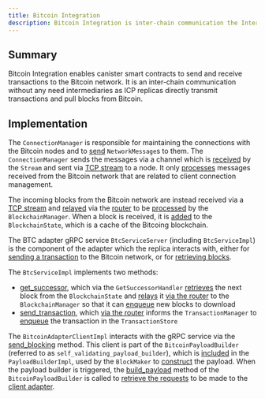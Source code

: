 ```yaml
---
title: Bitcoin Integration
description: Bitcoin Integration is inter-chain communication the Internet Computer and the Bitcoin network.
---
```


## Summary

Bitcoin Integration enables canister smart contracts to send and receive transactions to the Bitcoin network. It is an inter-chain communication without any need intermediaries as ICP replicas directly transmit transactions and pull blocks from Bitcoin.

## Implementation

The `ConnectionManager` is responsible for maintaining the connections with the Bitcoin nodes and to [send](https://github.com/dfinity/ic/blob/master/rs/bitcoin/adapter/src/connectionmanager.rs#L578C5-L590C6) `NetworkMessage`s to them. The `ConnectionManager` sends the messages via a channel which is [received](https://github.com/dfinity/ic/blob/master/rs/bitcoin/adapter/src/stream.rs#L286C9-L288C10) by the `Stream` and sent via [TCP stream](https://github.com/dfinity/ic/blob/master/rs/bitcoin/adapter/src/stream.rs#L273C9-L276C40) to a node. It only [processes](https://github.com/dfinity/ic/blob/master/rs/bitcoin/adapter/src/connectionmanager.rs#L652C5-L670C6) messages received from the Bitcoin network that are related to client connection management.

The incoming blocks from the Bitcoin network are instead received via a [TCP stream](https://github.com/dfinity/ic/blob/master/rs/bitcoin/adapter/src/stream.rs#L290C9-L290C48) and [relayed](https://github.com/dfinity/ic/blob/master/rs/bitcoin/adapter/src/stream.rs#L291C9-L294C20) via the [router](https://github.com/dfinity/ic/blob/master/rs/bitcoin/adapter/src/router.rs#L75C17-L92C19) to be [processed](https://github.com/dfinity/ic/blob/master/rs/bitcoin/adapter/src/blockchainmanager.rs#L623C5-L659C6) by the `BlockchainManager`. When a block is received, it is [added](https://github.com/dfinity/ic/blob/master/rs/bitcoin/adapter/src/blockchainstate.rs#L228C5-L249C6) to the `BlockchainState`, which is a cache of the Bitcoing blockchain.

The BTC adapter gRPC service `BtcServiceServer` (including `BtcServiceImpl`) is the component of the adapter which the replica interacts with, either for [sending a transaction](https://github.com/dfinity/ic/blob/master/rs/bitcoin/client/src/lib.rs#L76C21-L85C54) to the Bitcoin network, or for [retrieving blocks](https://github.com/dfinity/ic/blob/master/rs/bitcoin/client/src/lib.rs#L103C21-L115C54).

The `BtcServiceImpl` implements two methods:

- [get_successor](https://github.com/dfinity/ic/blob/master/rs/bitcoin/adapter/src/rpc_server.rs#L77C5-L100C6), which via the `GetSuccessorHandler` [retrieves](https://github.com/dfinity/ic/blob/master/rs/bitcoin/adapter/src/get_successors_handler.rs#L100C9-L129C11) the next block from the `BlockchainState` and [relays](https://github.com/dfinity/ic/blob/master/rs/bitcoin/adapter/src/get_successors_handler.rs#L136C13-L140C23) it [via the router](https://github.com/dfinity/ic/blob/master/rs/bitcoin/adapter/src/router.rs#L93C17-L103C18) to the `BlockchainManager` so that it can [enqueue](https://github.com/dfinity/ic/blob/master/rs/bitcoin/adapter/src/blockchainmanager.rs#L697C5-L710C6) new blocks to download
- [send_transaction](https://github.com/dfinity/ic/blob/master/rs/bitcoin/adapter/src/rpc_server.rs#L102C5-L120C6), which [via the router](https://github.com/dfinity/ic/blob/master/rs/bitcoin/adapter/src/router.rs#L104C17-L108C19) informs the `TransactionManager` to [enqueue](https://github.com/dfinity/ic/blob/master/rs/bitcoin/adapter/src/transaction_store.rs#L80C5-L103C6) the transaction in the `TransactionStore`

The `BitcoinAdapterClientImpl` interacts with the gRPC service via the [send_blocking](https://github.com/dfinity/ic/blob/master/rs/bitcoin/client/src/lib.rs#L54C5-L128C6) method. This client is part of the `BitcoinPayloadBuilder` (referred to as `self_validating_payload_builder`), which is [included](https://github.com/dfinity/ic/blob/master/rs/consensus/src/consensus/payload_builder.rs#L56C13-L56C89) in the `PayloadBuilderImpl`, used by the `BlockMaker` to [construct](https://github.com/dfinity/ic/blob/master/rs/consensus/src/consensus/payload_builder.rs#L127C9-L146C10) the payload.
When the payload builder is triggered, the [build_payload](https://github.com/dfinity/ic/blob/master/rs/bitcoin/consensus/src/payload_builder.rs#L336C5-L359C6) method of the `BitcoinPayloadBuilder` is called to [retrieve the requests](https://github.com/dfinity/ic/blob/master/rs/bitcoin/consensus/src/payload_builder.rs#L313C5-L332C10) to be made to the [client adapter](https://github.com/dfinity/ic/blob/master/rs/bitcoin/consensus/src/payload_builder.rs#L146C13-L158C15).
